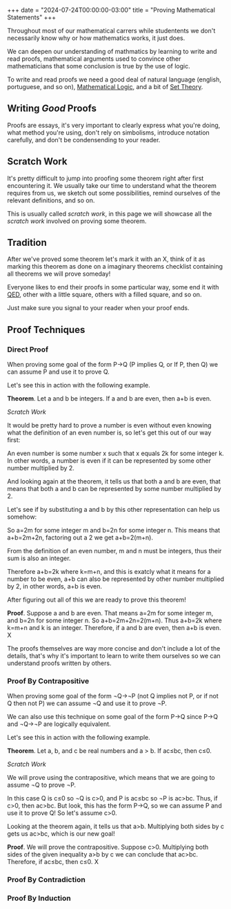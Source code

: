 +++
date = "2024-07-24T00:00:00-03:00"
title = "Proving Mathematical Statements"
+++

Throughout most of our mathematical carrers while studentents we don't necessarily know why or how mathematics works, it just does.

We can deepen our understanding of mathmatics by learning to write and read proofs, mathematical arguments used to convince other mathematicians that some conclusion is true by the use of logic.

To write and read proofs we need a good deal of natural language (english, portuguese, and so on), [Mathematical Logic](/wiki/logic), and a bit of [Set Theory](/wiki/sets).

## Writing *Good* Proofs

Proofs are essays, it's very important to clearly express what you're doing,
what method you're using, don't rely on simbolisms, introduce notation carefully,
and don't be condensending to your reader.

## Scratch Work

It's pretty difficult to jump into proofing some theorem right after first encountering it.
We usually take our time to understand what the theorem requires from us,
we sketch out some possibilities, remind ourselves of the relevant definitions, and so on.

This is usually called *scratch work*, in this page we will showcase all the *scratch work* involved on proving some theorem.

## Tradition

After we've proved some theorem let's mark it with an X, think of it as marking this theorem as done on a imaginary theorems checklist containing all theorems we will prove someday!

Everyone likes to end their proofs in some particular way,
some end it with [QED](https://en.wikipedia.org/wiki/Q.E.D.),
other with a little square, others with a filled square, and so on.

Just make sure you signal to your reader when your proof ends.

## Proof Techniques

### Direct Proof

When proving some goal of the form P→Q (P implies Q, or If P, then Q) we can assume P and use it to prove Q.

Let's see this in action with the following example.

**Theorem**. Let a and b be integers. If a and b are even, then a+b is even.

*Scratch Work*

It would be pretty hard to prove a number is even without even knowing what the definition of an even number is, so let's get this out of our way first:

An even number is some number x such that x equals 2k for some integer k. In other words, a number is even if it can be represented by some other number multiplied by 2.

And looking again at the theorem, it tells us that both a and b are even,
that means that both a and b can be represented by some number multiplied by 2.

Let's see if by substituting a and b by this other representation can help us somehow:

So a=2m for some integer m and b=2n for some integer n.
This means that a+b=2m+2n, factoring out a 2 we get a+b=2(m+n).

From the definition of an even number, m and n must be integers, thus their sum is also an integer.

Therefore a+b=2k where k=m+n,
and this is exatcly what it means for a number to be even,
a+b can also be represented by other number multiplied by 2,
in other words, a+b is even.

After figuring out all of this we are ready to prove this theorem!

**Proof**. Suppose a and b are even. That means a=2m for some integer m, and b=2n for some integer n. So a+b=2m+2n=2(m+n). Thus a+b=2k where k=m+n and k is an integer. Therefore, if a and b are even, then a+b is even. X

The proofs themselves are way more concise and don't include a lot of the details,
that's why it's important to learn to write them ourselves so we can understand proofs written by others.

### Proof By Contrapositive

When proving some goal of the form &not;Q&rarr;&not;P (not Q implies not P, or if not Q then not P) we can assume &not;Q and use it to prove &not;P.

We can also use this technique on some goal of the form P&rarr;Q since P&rarr;Q and &not;Q&rarr;&not;P are logically equivalent.

Let's see this in action with the following example.

**Theorem**. Let a, b, and c be real numbers and a > b. If ac&le;bc, then c&le;0.

*Scratch Work*

We will prove using the contrapositive,
which means that we are going to assume &not;Q to prove &not;P.

In this case Q is c&le;0 so &not;Q is c>0, and P is ac&le;bc so &not;P is ac>bc. Thus, if c>0, then ac>bc. But look, this has the form P&rarr;Q, so we can assume P and use it to prove Q! So let's assume c>0.

Looking at the theorem again, it tells us that a>b. Multiplying both sides by c gets us ac>bc, which is our new goal!

**Proof**. We will prove the contrapositive. Suppose c>0. Multiplying both sides of the given inequality a>b by c we can conclude that ac>bc. Therefore, if ac&le;bc, then c&le;0. X

### Proof By Contradiction

### Proof By Induction
